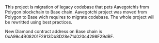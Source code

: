 This project is migration of legacy codebase that pets Aavegotchis from Polygon blockchain to Base chain. Aavegotchi project was moved from Polygon to Base wich requires to migrate codebase. The whole project will be rewritted using best practices.

New Diamond contract address on Base chain is 0xA99c4B08201F2913Db8D28e71d020c4298F29dBF.
